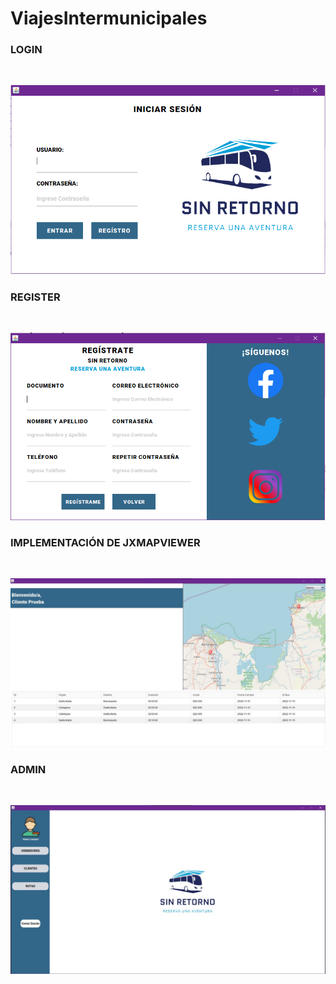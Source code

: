 # ViajesIntermunicipales
<h3>LOGIN</h3> <br>

![alt text](https://github.com/YeinerCassiani/ViajesIntermunicipales/blob/main/Imagenes/CapturaLogin.PNG)

<h3>REGISTER</h3> <br>

![alt text](https://github.com/YeinerCassiani/ViajesIntermunicipales/blob/main/Imagenes/CapturaRegister.PNG)

<h3>IMPLEMENTACIÓN DE JXMAPVIEWER</h3> <br>

![alt text](https://github.com/YeinerCassiani/ViajesIntermunicipales/blob/main/Imagenes/CapturaImplementacionMapa.PNG)

<h3>ADMIN</h3> <br>

![alt text](https://github.com/YeinerCassiani/ViajesIntermunicipales/blob/main/Imagenes/CapturaAdmin.PNG)
